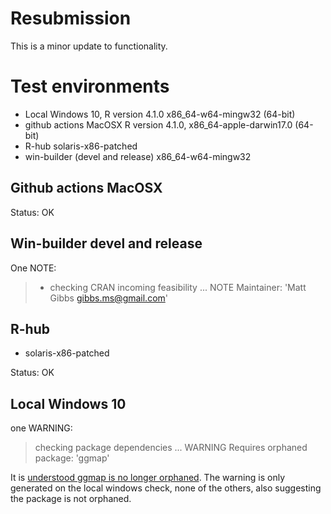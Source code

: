 # Resubmission

This is a minor update to functionality.

# Test environments

* Local Windows 10, R version 4.1.0 x86_64-w64-mingw32 (64-bit)
* github actions MacOSX R version 4.1.0, x86_64-apple-darwin17.0 (64-bit)
* R-hub solaris-x86-patched
* win-builder (devel and release) x86_64-w64-mingw32

## Github actions MacOSX

Status: OK

## Win-builder devel and release

One NOTE:

>* checking CRAN incoming feasibility ... NOTE
Maintainer: 'Matt Gibbs <gibbs.ms@gmail.com>'

## R-hub

* solaris-x86-patched

Status: OK

## Local Windows 10

one WARNING:

> checking package dependencies ... WARNING
  Requires orphaned package: 'ggmap'
  
It is [understood ggmap is no longer orphaned](https://community.rstudio.com/t/orphaned-package-on-windows-build/84165). 
The warning is only generated on the local windows check, none of the others, also suggesting the package is not orphaned.
